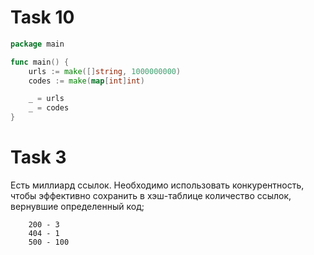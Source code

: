 # Task 10
```go
package main

func main() {
	urls := make([]string, 1000000000)
	codes := make(map[int]int)

	_ = urls
	_ = codes
}

```
# Task 3

Есть миллиард ссылок. Необходимо использовать конкурентность, чтобы эффективно сохранить в хэш-таблице количество ссылок, вернувшие определенный код;
```
    200 - 3
    404 - 1
    500 - 100
```
